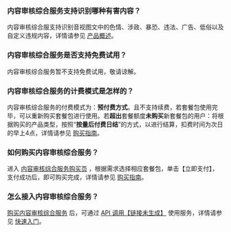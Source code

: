 ### 内容审核综合服务支持识别哪种有害内容？
内容审核综合服支持识别音视图文中的色情、涉政、暴恐、违法、广告、低俗以及自定义违规内容，详情请参见 [产品概述](https://cloud.tencent.com/document/product/1345/49908)。

### 内容审核综合服务是否支持免费试用？
内容审核综合服务暂不支持免费试用，敬请谅解。

### 内容审核综合服务的计费模式是怎样的？
内容审核综合服务的付费模式为：**预付费方式**。且不支持续费，若套餐包使用完毕，可以重新购买套餐包进行使用。若**超出**套餐额度**未购买**新套餐包的用户：将根据购买的产品类型，按照“**按量后付费日结**”的方式，以进行结算，扣费时间为次日的早上4点，详情请参见 [购买指南](https://cloud.tencent.com/document/product/1345/49911)。

### 如何购买内容审核综合服务？
进入 [内容审核综合服务购买页](https://buy.cloud.tencent.com/cmrs?type=tms) ，根据需求选择相应套餐包，单击【立即支付】，支付成功后，即可购买完成，详情请参见 [购买指南](https://cloud.tencent.com/document/product/1345/49911)。

### 怎么接入内容审核综合服务？
[购买内容审核综合服务](https://buy.cloud.tencent.com/cmrs?type=tms) 后，可通过 [API 调用【链接未生成】]() 使用服务，详情请参见 [快速入门](https://cloud.tencent.com/document/product/1345/49912)。
